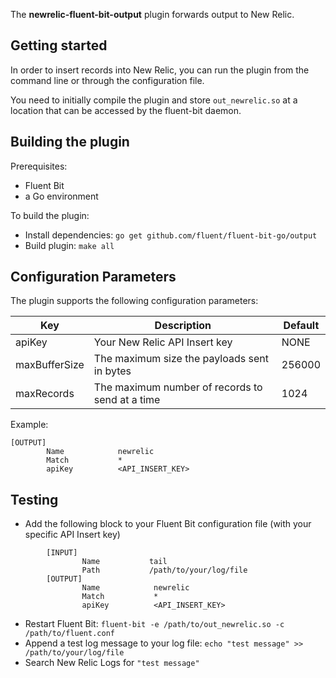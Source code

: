 The **newrelic-fluent-bit-output** plugin forwards output to New Relic.

## Getting started

In order to insert records into New Relic, you can run the plugin from the command line or through the configuration file.

You need to initially compile the plugin and store ```out_newrelic.so``` at a location that can be accessed by the fluent-bit daemon.

## Building the plugin

Prerequisites:
* Fluent Bit
* a Go environment

To build the plugin:
* Install dependencies: `go get github.com/fluent/fluent-bit-go/output`
* Build plugin: `make all`

## Configuration Parameters

The plugin supports the following configuration parameters:

|Key           |Description |Default                               |
|--------------|---------|--------------------------------------|
|apiKey        |  Your New Relic API Insert key |NONE   | 
|maxBufferSize |  The maximum size the payloads sent in bytes  |256000 | 
|maxRecords    |  The maximum number of records to send at a time  |1024   | 

Example:
```
[OUTPUT]
        Name            newrelic
        Match           *
        apiKey          <API_INSERT_KEY>
```

## Testing

* Add the following block to your Fluent Bit configuration file (with your specific API Insert key)

```
        [INPUT]
                Name           tail
                Path           /path/to/your/log/file
        [OUTPUT]
                Name            newrelic
                Match           *
                apiKey          <API_INSERT_KEY>
```

* Restart Fluent Bit: `fluent-bit -e /path/to/out_newrelic.so -c /path/to/fluent.conf`
* Append a test log message to your log file: `echo "test message" >> /path/to/your/log/file`
* Search New Relic Logs for `"test message"`